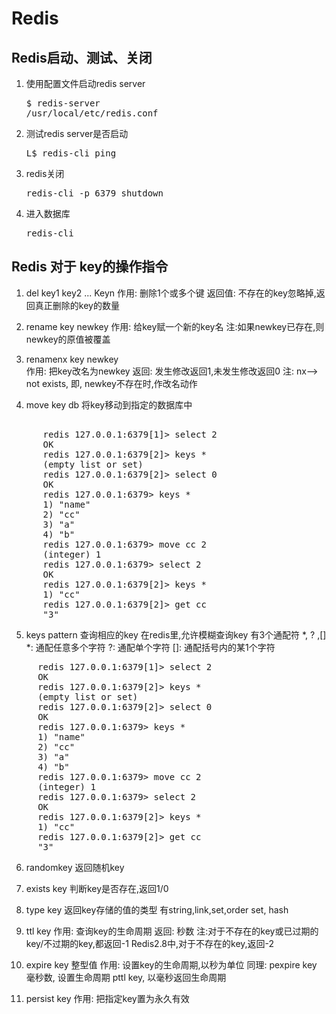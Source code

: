 # Redis
## Redis启动、测试、关闭
1. 使用配置文件启动redis server <pre>$ redis-server /usr/local/etc/redis.conf</pre>
2. 测试redis server是否启动  <pre>L$ redis-cli ping</pre>
3. redis关闭<pre>redis-cli -p 6379 shutdown</pre> 
4. 进入数据库 <pre>redis-cli</pre>
## Redis 对于 key的操作指令

1. del key1 key2 ... Keyn
作用: 删除1个或多个键
返回值: 不存在的key忽略掉,返回真正删除的key的数量

2. rename key newkey
作用: 给key赋一个新的key名
注:如果newkey已存在,则newkey的原值被覆盖

3. renamenx key newkey  
作用: 把key改名为newkey
返回: 发生修改返回1,未发生修改返回0
注: nx--> not exists, 即, newkey不存在时,作改名动作

4. move key db
将key移动到指定的数据库中
<pre>      
      redis 127.0.0.1:6379[1]> select 2
      OK
      redis 127.0.0.1:6379[2]> keys *
      (empty list or set)
      redis 127.0.0.1:6379[2]> select 0
      OK
      redis 127.0.0.1:6379> keys *
      1) "name"
      2) "cc"
      3) "a"
      4) "b"
      redis 127.0.0.1:6379> move cc 2
      (integer) 1
      redis 127.0.0.1:6379> select 2
      OK
      redis 127.0.0.1:6379[2]> keys *
      1) "cc"
      redis 127.0.0.1:6379[2]> get cc
      "3"  
</pre>

5. keys pattern 查询相应的key
在redis里,允许模糊查询key
有3个通配符 *, ? ,[]
*: 通配任意多个字符
?: 通配单个字符
[]: 通配括号内的某1个字符
<pre>
     redis 127.0.0.1:6379[1]> select 2
     OK
     redis 127.0.0.1:6379[2]> keys *
     (empty list or set)
     redis 127.0.0.1:6379[2]> select 0
     OK
     redis 127.0.0.1:6379> keys *
     1) "name"
     2) "cc"
     3) "a"
     4) "b"
     redis 127.0.0.1:6379> move cc 2
     (integer) 1
     redis 127.0.0.1:6379> select 2
     OK
     redis 127.0.0.1:6379[2]> keys *
     1) "cc"
     redis 127.0.0.1:6379[2]> get cc
     "3"
</pre> 

6. randomkey 返回随机key

7. exists key
判断key是否存在,返回1/0

8. type key
返回key存储的值的类型
有string,link,set,order set, hash


9. ttl key 
作用: 查询key的生命周期
返回: 秒数
注:对于不存在的key或已过期的key/不过期的key,都返回-1
Redis2.8中,对于不存在的key,返回-2

10. expire key 整型值
作用: 设置key的生命周期,以秒为单位
同理: 
pexpire key 毫秒数, 设置生命周期
pttl  key, 以毫秒返回生命周期

11. persist key
作用: 把指定key置为永久有效
 



